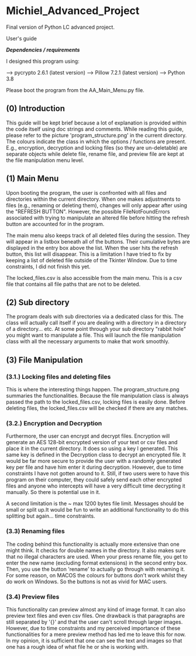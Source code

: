 # Michiel_Advanced_Project
Final version of Python LC advanced project.

User's guide

***Dependencies / requirements***

I designed this program using:

--> pycrypto 2.6.1 (latest version)
--> Pillow 7.2.1 (latest version)
--> Python 3.8 

Please boot the program from the AA_Main_Menu.py file.

## (0) Introduction

This guide will be kept brief because a lot of explanation is provided within the code itself using doc strings and comments. While reading this guide, please refer to the picture 'program_structure.png' in the current directory. The colours indicate the class in which the options / functions are present. E.g., encryption, decryption and locking files (so they are un-deletable) are separate objects while delete file, rename file, and preview file are kept at the file manipulation menu level.


## (1) Main Menu 

Upon booting the program, the user is confronted with all files and directories within the current directory. When one makes adjustments to files (e.g., renaming or deleting them), changes will only appear after using the "REFRESH BUTTON". However, the possible FileNotFoundErrors associated with trying to manipulate an altered file before hitting the refresh button are accounted for in the program. 

The main menu also keeps track of all deleted files during the session. They will appear in a listbox beneath all of the buttons. Their cumulative bytes are displayed in the entry box above the list. When the user hits the refresh button, this list will disappear. This is a limitation I have tried to fix by keeping a list of deleted file outside of the Tkinter Window. Due to time constraints, I did not finish this yet.

The locked_files.csv is also accessible from the main menu. This is a csv file that contains all file paths that are not to be deleted. 

## (2) Sub directory 

The program deals with sub directories via a dedicated class for this. The class will actually call itself if you are dealing with a directory in a directory of a directory... etc. At some point through your sub directory "rabbit hole" you might want to manipulate a file. This will launch the file manipulation class with all the necessary arguments to make that work smoothly. 

## (3) File Manipulation

### (3.1.) Locking files and deleting files

This is where the interesting things happen. The program_structure.png summaries the functionalities. Because the file manipulation class is always passed the path to the locked_files.csv, locking files is easily done. Before deleting files, the locked_files.csv will be checked if there are any matches. 

### (3.2.) Encryption and Decryption

Furthermore, the user can encrypt and decrypt files. Encryption will generate an AES 128-bit encrypted version of your text or csv files and place it in the current directory. It does so using a key I generated. This same key is defined in the Decryption class to decrypt an encrypted file. It would be far more secure to provide the user with a randomly generated key per file and have him enter it during decryption. However, due to time constraints I have not gotten around to it. Still, if two users were to have this program on their computer, they could safely send each other encrypted files and anyone who intercepts will have a very difficult time decrypting it manually. So there is potential use in it. 

A second limitation is the ~ max 1200 bytes file limit. Messages should be small or split up.It would be fun to write an additional functionality to do this splitting but again... time constraints.

### (3.3) Renaming files

The coding behind this functionality is actually more extensive than one might think. It checks for double names in the directory. It also makes sure that no illegal characters are used. When your press rename file, you get to enter the new name (excluding format extensions) in the second entry box. Then, you use the button 'rename' to actually go through with renaming it. For some reason, on MACOS the colours for buttons don't work whilst they do work on Windows. So the buttons is not as vivid for MAC users.    

### (3.4) Preview files

This functionality can preview almost any kind of image format. It can also preview text files and even csv files. One drawback is that paragraphs are still separated by '{}' and that the user can't scroll through larger images. However, due to time constraints and my perceived importance of these functionalities for a mere preview method has led me to leave this for now. In my opinion, it is sufficient that one can see the text and images so that one has a rough idea of what file he or she is working with.
